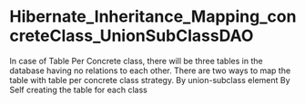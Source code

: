 # Hibernate_Inheritance_Mapping_concreteClass_UnionSubClassDAO
In case of Table Per Concrete class, there will be three tables in the database having no relations to each other. There are two ways to map the table with table per concrete class strategy.  By union-subclass element By Self creating the table for each class
